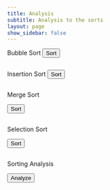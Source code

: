 ```yaml
---
title: Analysis
subtitle: Analysis to the sorts
layout: page
show_sidebar: false
---
```



Bubble Sort
<button onclick="sendSortRequest('bubble')">Sort</button>
<pre id="bubbleResult"></pre>

Insertion Sort
<button onclick="sendSortRequest('insertion')">Sort</button>
<pre id="insertionResult"></pre>

Merge Sort

<button onclick="sendSortRequest('merge')">Sort</button>
<pre id="mergeResult"></pre>

Selection Sort

<button onclick="sendSortRequest('selection')">Sort</button>
<pre id="selectionResult"></pre>

Sorting Analysis

<button onclick="analyzeSorts()">Analyze</button>
<pre id="analysisResult"></pre>

<html lang="en">

<style>
    .box {
      display: inline-block;
      width: 30px;
      height: 30px;
      margin: 0 5px 5px 0;
      display: flex;
      align-items: center;
      justify-content: center;
      font-size: 14px;
    }

    .row {
      display: flex;
    }
  </style>
<head>
  <meta charset="UTF-8">
  <meta name="viewport" content="width=device-width, initial-scale=1.0">
  

<script>
    async function fetchData(url) {
        try {
            const response = await fetch(url);
            if (!response.ok) {
                throw new Error('Network response was not ok');
            }
            return await response.json();
        } catch (error) {
            console.error('Error fetching data:', error);
            return null;
        }
    }

    function visualizeSort(sortType, data) {
        const containerId = sortType + 'Result';
        const container = document.getElementById(containerId);
        container.innerHTML = '';

        const visualization = document.createElement('div');
        visualization.id = sortType + 'Visualization';

        data.forEach((rank, index) => {
            const box = document.createElement('div');
            box.className = 'box';
            box.textContent = rank;
            box.style.backgroundColor = 'blue';
            visualization.appendChild(box);

            // Create a new row after every 5 boxes
            if ((index + 1) % 5 === 0) {
                const row = document.createElement('div');
                row.className = 'row';
                visualization.appendChild(row);
            }
        });

        container.appendChild(visualization);

        animateSort(sortType, data);
    }

    async function animateSort(sortType, data) {
        const visualization = document.getElementById(sortType + 'Visualization');
        const length = data.length;

        for (let i = 0; i < length - 1; i++) {
            for (let j = 0; j < length - i - 1; j++) {
                visualization.children[j].style.backgroundColor = 'yellow';
                visualization.children[j + 1].style.backgroundColor = 'yellow';

                await sleep(500);

                if (data[j] > data[j + 1]) {
                    const temp = data[j];
                    data[j] = data[j + 1];
                    data[j + 1] = temp;

                    updateVisualization(sortType, data);
                }

                visualization.children[j].style.backgroundColor = 'blue'; // Reset to blue
                visualization.children[j + 1].style.backgroundColor = 'blue'; // Reset to blue
            }
        }

        updateVisualization(sortType, data);
    }

    function updateVisualization(sortType, data) {
        const visualization = document.getElementById(sortType + 'Visualization');
        visualization.innerHTML = '';

        data.forEach((rank, index) => {
            const box = document.createElement('div');
            box.className = 'box';
            box.textContent = rank;
            box.style.backgroundColor = 'blue';
            visualization.appendChild(box);

            // Create a new row after every 5 boxes
            if ((index + 1) % 5 === 0) {
                const row = document.createElement('div');
                row.className = 'row';
                visualization.appendChild(row);
            }
        });
    }

    async function sendSortRequest(sortType) {
        const url = 'http://localhost:8062/api/card/split';
        const data = await fetchData(url);

        if (data) {
            visualizeSort(sortType, data);
        }
    }

    async function analyzeSorts() {
        const url = 'http://localhost:8062/api/card/split';
        const data = await fetchData(url);

        if (data) {
            visualizeSort('analysis', data);
        }
    }

    function sleep(ms) {
        return new Promise(resolve => setTimeout(resolve, ms));
    }
</script>